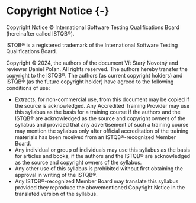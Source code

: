 # Copyright Notice {-}

Copyright Notice © International Software Testing Qualifications Board (hereinafter called ISTQB®).

ISTQB® is a registered trademark of the International Software Testing Qualifications Board.

Copyright © 2024, the authors of the document Vít Starý Novotný and reviewer Daniel Poľan.
All rights reserved. The authors hereby transfer the copyright to the ISTQB®. The authors (as current copyright holders) and ISTQB® (as the future copyright holder) have agreed to the following conditions of use:

* Extracts, for non-commercial use, from this document may be copied if the source is acknowledged. Any Accredited Training Provider may use this syllabus as the basis for a training course if the  authors and the ISTQB® are acknowledged as the source and copyright owners of the syllabus and provided that any advertisement of such a training course may mention the syllabus only after official accreditation of the training materials has been received from an ISTQB®-recognized Member Board.
* Any individual or group of individuals may use this syllabus as the basis for articles and books, if the authors and the ISTQB® are acknowledged as the source and copyright owners of the syllabus.
* Any other use of this syllabus is prohibited without first obtaining the approval in writing of the ISTQB®.
* Any ISTQB®-recognized Member Board may translate this syllabus provided they reproduce the abovementioned Copyright Notice in the translated version of the syllabus.
